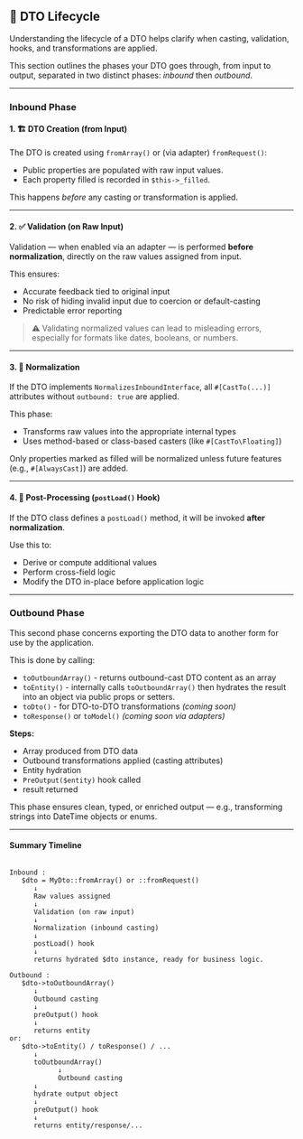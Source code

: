 ## 🔁 DTO Lifecycle

Understanding the lifecycle of a DTO helps clarify when casting, validation, hooks, and transformations are applied.

This section outlines the phases your DTO goes through, from input to output, separated in two distinct phases: _inbound_ then _outbound_.

---
### Inbound Phase

#### 1. 🏗️ DTO Creation (from Input)

The DTO is created using `fromArray()` or (via adapter) `fromRequest()`:

- Public properties are populated with raw input values.
- Each property filled is recorded in `$this->_filled`.

This happens *before* any casting or transformation is applied.

---

#### 2. ✅ Validation (on Raw Input)

Validation — when enabled via an adapter — is performed **before normalization**, directly on the raw values assigned from input.

This ensures:

- Accurate feedback tied to original input
- No risk of hiding invalid input due to coercion or default-casting
- Predictable error reporting

> ⚠️ Validating normalized values can lead to misleading errors, especially for formats like dates, booleans, or numbers.

---

#### 3. 🔄 Normalization

If the DTO implements `NormalizesInboundInterface`, all `#[CastTo(...)]` attributes without `outbound: true` are applied.

This phase:
- Transforms raw values into the appropriate internal types
- Uses method-based or class-based casters (like `#[CastTo\Floating]`)

Only properties marked as filled will be normalized unless future features (e.g., `#[AlwaysCast]`) are added.

---

#### 4. 🧩 Post-Processing (`postLoad()` Hook)

If the DTO class defines a `postLoad()` method, it will be invoked **after normalization**.

Use this to:
- Derive or compute additional values
- Perform cross-field logic
- Modify the DTO in-place before application logic

---

### Outbound Phase

This second phase concerns exporting the DTO data to another form for use by the application.

This is done by calling:
- `toOutboundArray()` - returns outbound-cast DTO content as an array
- `toEntity()` - internally calls `toOutboundArray()` then hydrates the result into an object via public props or setters.
- `toDto()` - for DTO-to-DTO transformations *(coming soon)*
- `toResponse()` or `toModel()` *(coming soon via adapters)*

**Steps:**
- Array produced from DTO data
- Outbound transformations applied (casting attributes)
- Entity hydration
- `PreOutput($entity)` hook called
- result returned

This phase ensures clean, typed, or enriched output — e.g., transforming strings into DateTime objects or enums.

---

#### Summary Timeline

```text

Inbound :
   $dto = MyDto::fromArray() or ::fromRequest()
      ↓
      Raw values assigned
      ↓
      Validation (on raw input)
      ↓
      Normalization (inbound casting)
      ↓
      postLoad() hook
      ↓
      returns hydrated $dto instance, ready for business logic.

Outbound :
   $dto->toOutboundArray()
      ↓
      Outbound casting
      ↓
      preOutput() hook
      ↓
      returns entity
or:
   $dto->toEntity() / toResponse() / ...
      ↓
      toOutboundArray()
            ↓
            Outbound casting
      ↓
      hydrate output object
      ↓
      preOutput() hook
      ↓
      returns entity/response/...
```
